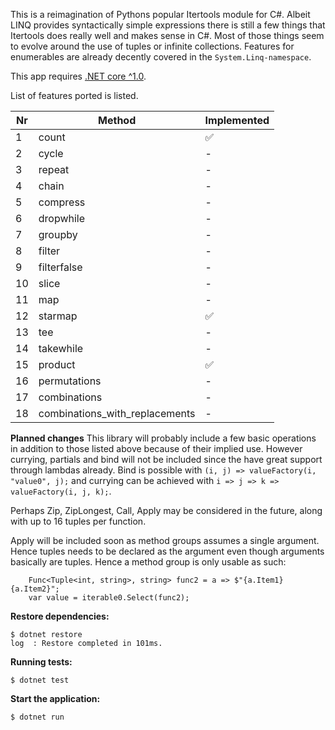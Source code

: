 This is a reimagination of Pythons popular Itertools module for C#. Albeit LINQ provides syntactically simple
expressions there is still a few things that Itertools does really well and makes sense in C#. Most of those
things seem to evolve around the use of tuples or infinite collections. Features for enumerables are
already decently covered in the `System.Linq-namespace`.

This app requires [.NET core ^1.0](https://www.microsoft.com/net/core).

List of features ported is listed.

Nr | Method | Implemented 
------------ | ------------- | -------------
1 | count | :white_check_mark:
2 | cycle | -
3 | repeat | -
4 | chain | -
5 | compress | -
6 | dropwhile | -
7 | groupby | -
8 | filter | -
9 | filterfalse | -
10 | slice | -
11 | map | -
12 | starmap | :white_check_mark:
13 | tee | -
14 | takewhile | -
15 | product | :white_check_mark:
16 | permutations | -
17 | combinations | -
18 | combinations_with_replacements | -

**Planned changes**
This library will probably include a few basic operations in addition to those listed above because
of their implied use. However currying, partials and bind will not be included since the have
great support through lambdas already. Bind is possible with `(i, j) => valueFactory(i, "value0", j);`
and currying can be achieved with `i => j => k => valueFactory(i, j, k);`.

Perhaps Zip, ZipLongest, Call, Apply may be considered in the future, along with up to 16 tuples
per function.

Apply will be included soon as method groups assumes a single argument. Hence tuples
needs to be declared as the argument even though arguments basically are tuples. Hence a method group
is only usable as such:


        Func<Tuple<int, string>, string> func2 = a => $"{a.Item1}{a.Item2}";
        var value = iterable0.Select(func2);


**Restore dependencies:**

    $ dotnet restore
    log  : Restore completed in 101ms.


**Running tests:**

    $ dotnet test


**Start the application:**

    $ dotnet run
